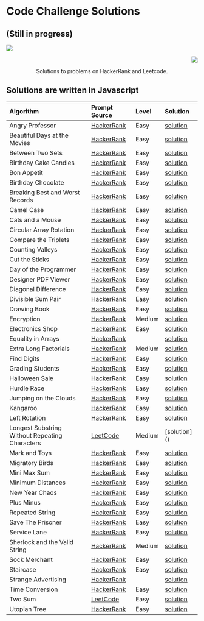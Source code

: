 # Code Challenge Solutions

## (Still in progress)

<p align="left">
	<a href="https://www.hackerrank.com"><img src="https://cloud.githubusercontent.com/assets/19765741/25342064/d17a563c-28d8-11e7-83fc-763d4ab4820a.jpg" ></a>
</p>

<p align="right">
    <a href="http://www.leetcode.com"><img
    src="https://cdn-images-1.medium.com/max/1600/1*gBkMCGTAdSk4tu17SCa7RQ.png"></a>
</p>

<p align="center">
    Solutions to problems on HackerRank and Leetcode.
</p>

## Solutions are written in Javascript

| Algorithm | Prompt Source | Level | Solution |
|  :--- | :--- | :--- | :--- |
| Angry Professor | [HackerRank](https://www.hackerrank.com/challenges/angry-professor/problem?h_r=internal-search) | Easy | [solution](https://github.com/stacysn/code_challenges/blob/master/HackerRank-Javascript/angryProfessor.js) |
| Beautiful Days at the Movies| [HackerRank](https://www.hackerrank.com/challenges/beautiful-days-at-the-movies/problem) | Easy | [solution](https://github.com/stacysn/code_challenges/blob/master/HackerRank-Javascript/beautiful-days.js) | 
| Between Two Sets | [HackerRank](https://www.hackerrank.com/challenges/between-two-sets/problem?h_r=internal-search) | Easy | [solution](https://github.com/stacysn/code_challenges/blob/master/HackerRank-Javascript/BetweenTwoSets.js) |
| Birthday Cake Candles | [HackerRank](https://www.hackerrank.com/challenges/birthday-cake-candles/problem?h_r=internal-search) | Easy | [solution](https://github.com/stacysn/code_challenges/blob/master/HackerRank-Javascript/birthday-cake-candles.js) |
| Bon Appetit | [HackerRank](https://www.hackerrank.com/challenges/bon-appetit/problem) | Easy | [solution](https://github.com/stacysn/code_challenges/blob/master/HackerRank-Javascript/bon-appetit.js) |
| Birthday Chocolate | [HackerRank](https://www.hackerrank.com/challenges/the-birthday-bar/problem) | Easy | [solution](https://github.com/stacysn/code_challenges/blob/master/HackerRank-Javascript/the-birthday-bar.js) | 
| Breaking Best and Worst Records | [HackerRank](https://www.hackerrank.com/challenges/breaking-best-and-worst-records/problem?h_r=internal-search) | Easy | [solution](https://github.com/stacysn/code_challenges/blob/master/HackerRank-Javascript/breaking-best-and-worst-records.js) |
| Camel Case | [HackerRank](https://www.hackerrank.com/challenges/camelcase/problem) | Easy | [solution](https://github.com/stacysn/code_challenges/blob/master/HackerRank-Javascript/camelcase.js) |
| Cats and a Mouse | [HackerRank](https://www.hackerrank.com/challenges/cats-and-a-mouse/problem?h_r=internal-search) | Easy | [solution](https://github.com/stacysn/code_challenges/blob/master/HackerRank-Javascript/catAndMouse.js) |
| Circular Array Rotation | [HackerRank](https://www.hackerrank.com/challenges/save-the-prisoner/problem) | Easy | [solution](https://github.com/stacysn/code_challenges/blob/master/HackerRank-Javascript/circularArrayRotation.js) |
| Compare the Triplets | [HackerRank](https://www.hackerrank.com/challenges/compare-the-triplets/problem?h_r=internal-search) | Easy | [solution](https://github.com/stacysn/code_challenges/blob/master/HackerRank-Javascript/compareTheTriplets.js)
| Counting Valleys | [HackerRank]() | Easy | [solution](https://github.com/stacysn/code_challenges/blob/master/HackerRank-Javascript/countingValleys.js) | 
| Cut the Sticks | [HackerRank](https://www.hackerrank.com/challenges/cut-the-sticks/problem?h_r=internal-search) | Easy | [solution](https://github.com/stacysn/code_challenges/blob/master/HackerRank-Javascript/cut-the-sticks.js) |
| Day of the Programmer| [HackerRank](https://www.hackerrank.com/challenges/day-of-the-programmer/problem?h_r=internal-search) | Easy | [solution](https://github.com/stacysn/code_challenges/blob/master/HackerRank-Javascript/day-of-the-programmer.js) | 
| Designer PDF Viewer | [HackerRank](https://www.hackerrank.com/challenges/designer-pdf-viewer/problem) | Easy | [solution](https://github.com/stacysn/code_challenges/blob/master/HackerRank-Javascript/designer_PDF_viewer.js) |
| Diagonal Difference | [HackerRank](https://www.hackerrank.com/challenges/diagonal-difference/problem?h_r=internal-search) | Easy | [solution](https://github.com/stacysn/code_challenges/blob/master/HackerRank-Javascript/diagonalDifference.js) |
| Divisible Sum Pair | [HackerRank](https://www.hackerrank.com/challenges/linkedin-practice-divisible-sum-pairs/problem?h_r=internal-search) | Easy | [solution](https://github.com/stacysn/code_challenges/blob/master/HackerRank-Javascript/DivisibleSumPairs.js) |
| Drawing Book | [HackerRank](https://www.hackerrank.com/challenges/drawing-book/problem?h_r=internal-search) | Easy | [solution](https://github.com/stacysn/code_challenges/blob/master/HackerRank-Javascript/drawing-book.js) |
| Encryption | [HackerRank](https://www.hackerrank.com/challenges/encryption/problem) | Medium | [solution](https://github.com/stacysn/code_challenges/blob/master/HackerRank-Javascript/encryption.js) | 
| Electronics Shop | [HackerRank](https://www.hackerrank.com/challenges/electronics-shop/problem) | Easy | [solution](https://github.com/stacysn/code_challenges/blob/master/HackerRank-Javascript/electronics-shop.js) |
| Equality in Arrays | [HackerRank]() | | [solution](https://github.com/stacysn/code_challenges/blob/master/HackerRank-Javascript/equality-in-arrays.js) |
| Extra Long Factorials | [HackerRank](https://www.hackerrank.com/challenges/extra-long-factorials/problem) | Medium | [solution](https://github.com/stacysn/code_challenges/blob/master/HackerRank-Javascript/extraLongFactorials.js) |
| Find Digits | [HackerRank](https://www.hackerrank.com/challenges/find-digits/problem?h_r=internal-search) | Easy | [solution](https://github.com/stacysn/code_challenges/blob/master/HackerRank-Javascript/find-digits.js) |
| Grading Students | [HackerRank](https://www.hackerrank.com/challenges/grading/problem?h_r=internal-search) | Easy | [solution](https://github.com/stacysn/code_challenges/blob/master/HackerRank-Javascript/grading-students.js) |
| Halloween Sale | [HackerRank](https://www.hackerrank.com/challenges/halloween-sale/problem?h_r=internal-search) | Easy | [solution](https://github.com/stacysn/code_challenges/blob/master/HackerRank-Javascript/halloween-sale.js) | 
| Hurdle Race | [HackerRank](https://www.hackerrank.com/challenges/the-hurdle-race/problem?h_r=internal-search) | Easy | [solution](https://github.com/stacysn/code_challenges/blob/master/HackerRank-Javascript/hurdle-race.js) |
| Jumping on the Clouds | [HackerRank](https://www.hackerrank.com/challenges/jumping-on-the-clouds/problem?h_r=internal-search) | Easy | [solution](https://github.com/stacysn/code_challenges/blob/master/HackerRank-Javascript/jumping-on-clouds.js) |
| Kangaroo | [HackerRank](https://www.hackerrank.com/challenges/kangaroo/problem?h_r=internal-search) | Easy | [solution](https://github.com/stacysn/code_challenges/blob/master/HackerRank-Javascript/kangaroo.js) |
| Left Rotation | [HackerRank](https://www.hackerrank.com/challenges/array-left-rotation/problem?h_r=internal-search) | Easy | [solution](https://github.com/stacysn/code_challenges/blob/master/HackerRank-Javascript/leftRotation.js) |
| Longest  Substring Without Repeating Characters | [LeetCode](https://leetcode.com/problems/longest-substring-without-repeating-characters/) | Medium | [solution] ()
| Mark and Toys | [HackerRank](https://www.hackerrank.com/challenges/mark-and-toys/problem?h_r=internal-search) | Easy | [solution](https://github.com/stacysn/code_challenges/blob/master/HackerRank-Javascript/mark-and-toys.js) |
| Migratory Birds | [HackerRank](https://www.hackerrank.com/challenges/migratory-birds/problem?h_r=internal-search) | Easy | [solution](https://github.com/stacysn/code_challenges/blob/master/HackerRank-Javascript/migratory-birds.js) |
| Mini Max Sum | [HackerRank](https://www.hackerrank.com/challenges/mini-max-sum/problem?h_r=internal-search) | Easy | [solution](https://github.com/stacysn/code_challenges/blob/master/HackerRank-Javascript/mini-max-sum.js) |
| Minimum Distances | [HackerRank](https://www.hackerrank.com/challenges/minimum-distances/problem?h_r=internal-search) | Easy | [solution](https://github.com/stacysn/code_challenges/blob/master/HackerRank-Javascript/minimum-distances.js) |
| New Year Chaos | [HackerRank](https://www.hackerrank.com/challenges/new-year-chaos/problem?h_r=internal-search) | Easy | [solution](https://github.com/stacysn/code_challenges/blob/master/HackerRank-Javascript/newYearChaos.js) |
| Plus Minus | [HackerRank](https://www.hackerrank.com/challenges/plus-minus/problem?h_r=internal-search) | Easy | [solution](https://github.com/stacysn/code_challenges/blob/master/HackerRank-Javascript/plus-minus.js) |
| Repeated String | [HackerRank](https://www.hackerrank.com/challenges/repeated-string/problem?h_r=internal-search) | Easy | [solution](https://github.com/stacysn/code_challenges/blob/master/HackerRank-Javascript/repeated-string.js) |
| Save The Prisoner | [HackerRank](https://www.hackerrank.com/challenges/save-the-prisoner/problem?h_r=internal-search) | Easy | [solution](https://github.com/stacysn/code_challenges/blob/master/HackerRank-Javascript/saveThePrisoner.js) |
| Service Lane | [HackerRank](https://www.hackerrank.com/challenges/service-lane/problem?h_r=internal-search) | Easy | [solution](https://github.com/stacysn/code_challenges/blob/master/HackerRank-Javascript/service-lane.js) |
| Sherlock and the Valid String | [HackerRank](https://www.hackerrank.com/challenges/sherlock-and-valid-string/problem?h_r=internal-search) | Medium | [solution](https://github.com/stacysn/code_challenges/blob/master/HackerRank-Javascript/sherlockAndTheValidString.js) |
| Sock Merchant | [HackerRank](https://www.hackerrank.com/challenges/sock-merchant/problem?h_r=internal-search) | Easy | [solution](https://github.com/stacysn/code_challenges/blob/master/HackerRank-Javascript/sock-merchant.js) |
| Staircase | [HackerRank](https://www.hackerrank.com/challenges/staircase/problem?h_r=internal-search) | Easy | [solution](https://github.com/stacysn/code_challenges/blob/master/HackerRank-Javascript/staircase.js) |
| Strange Advertising | [HackerRank]() | | [solution](https://github.com/stacysn/code_challenges/blob/master/HackerRank-Javascript/strange-advertising.js) |
| Time Conversion | [HackerRank](https://www.hackerrank.com/challenges/time-conversion/problem?h_r=internal-search) | Easy | [solution](https://github.com/stacysn/code_challenges/blob/master/HackerRank-Javascript/time-conversion.js) |
| Two Sum | [LeetCode](https://leetcode.com/problems/two-sum/) | Easy | [solution]()
| Utopian Tree | [HackerRank](https://www.hackerrank.com/challenges/utopian-tree/problem?h_r=internal-search) | Easy | [solution](https://github.com/stacysn/code_challenges/blob/master/HackerRank-Javascript/utopian-tree.js) |


